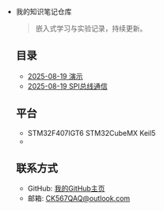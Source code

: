 - 我的知识笔记仓库

  > 嵌入式学习与实验记录，持续更新。

  ## 目录
  - [2025-08-19 演示](./demo.md)
  - [2025-08-19 SPI总线通信](./SPI.md)

  ## 平台

  - STM32F407IGT6	STM32CubeMX	Keil5
  - 

  ## 联系方式
  - GitHub: [我的GitHub主页](https://github.com/CK567QAQ)
  - 邮箱: CK567QAQ@outlook.com